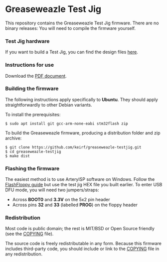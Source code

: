 # Greaseweazle Test Jig

This repository contains the Greaseweazle Test Jig firmware. There are
no binary releases: You will need to compile the firmware yourself.

### Test Jig hardware

If you want to build a Test Jig, you can find the design files
[here][gwdesign].

### Instructions for use

Download the [PDF document][jigdoc].

### Building the firmware

The following instructions apply specifically to **Ubuntu**. They should
apply straightforwardly to other Debian variants.

To install the prerequisites:
```
$ sudo apt install git gcc-arm-none-eabi stm32flash zip
```

To build the Greaseweazle firmware, producing a distribution folder and zip
archive:
```
$ git clone https://github.com/keirf/greaseweazle-testjig.git
$ cd greaseweazle-testjig
$ make dist
```

### Flashing the firmware

The easiest method is to use ArteryISP software on Windows. Follow the
[FlashFloppy guide][ffflash] but use the test jig HEX file you built
earlier. To enter USB DFU mode, you will need two jumpers/straps:
- Across **BOOT0** and **3.3V** on the 5x2 pin header
- Across pins **32** and **33** (labelled **PROG**) on the floppy header

### Redistribution

Most code is public domain; the rest is MIT/BSD or Open Source friendly
(see the [COPYING](COPYING) file).

The source code is freely redistributable in any form. Because this firmware
includes third-party code, you should include or link to the
[COPYING](COPYING) file in any redistribution.

[gwdesign]: https://github.com/keirf/greaseweazle/wiki/Design-Files
[ffflash]: https://github.com/keirf/flashfloppy/wiki/Firmware-Programming
[jigdoc]: https://github.com/keirf/greaseweazle/wiki/assets/testjig/gw_test_jig.pdf
